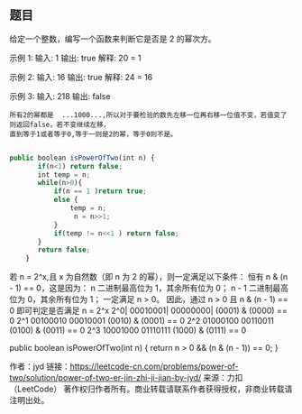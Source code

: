 ## 题目
给定一个整数，编写一个函数来判断它是否是 2 的幂次方。

示例 1:
输入: 1
输出: true
解释: 20 = 1

示例 2:
输入: 16
输出: true
解释: 24 = 16

示例 3:
输入: 218
输出: false

    所有2的幂都是  ...1000...,所以对于要检验的数先左移一位再右移一位值不变，若值变了则返回false，若不变继续左移，
    直到等于1或者等于0,等于一则是2的幂，等于0则不是。
    
```javascript

public boolean isPowerOfTwo(int n) {
       if(n<1) return false;
       int temp = n;
       while(n>0){
           if(n == 1 )return true;
           else {
               temp = n;
                n = n>>1;           
           }
           if(temp != n<<1 ) return false;
       } 
       return false;
    }
```

若 n = 2^x,且 x 为自然数（即 n 为 2 的幂），则一定满足以下条件：
恒有 n & (n - 1) == 0，这是因为：
n 二进制最高位为 1，其余所有位为 0；
n - 1 二进制最高位为 0，其余所有位为 1；
一定满足 n > 0。
因此，通过 n > 0 且 n & (n - 1) == 0 即可判定是否满足 n = 2^x 
2^0| 
 	00010001|	00000000|	(0001) & (0000) == 0
2^1
 	00100010	00010001	(0010) & (0001) == 0
2^2
 	01000100	00110011	(0100) & (0011) == 0
2^3
 	10001000	01110111	(1000) & (0111) == 0
 
 
   public boolean isPowerOfTwo(int n) {
        return n > 0 && (n & (n - 1)) == 0;
    }


作者：jyd
链接：https://leetcode-cn.com/problems/power-of-two/solution/power-of-two-er-jin-zhi-ji-jian-by-jyd/
来源：力扣（LeetCode）
著作权归作者所有。商业转载请联系作者获得授权，非商业转载请注明出处。
